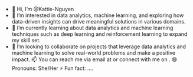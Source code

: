 - 👋 Hi, I’m @Kattie-Nguyen
- 👀 I’m interested in data analytics, machine learning, and exploring how data-driven insights can drive meaningful solutions in various domains.
- 🌱 I’m currently learning about data analytics and machine learning techniques such as deep learning and reinforcement learning to expand my skill set.
- 💞️ I’m looking to collaborate on projects that leverage data analytics and machine learning to solve real-world problems and make a positive impact.
📫 You can reach me via email at  or connect with me on .
😄 Pronouns: She/Her
⚡ Fun fact: ....

<!---
Kattie-Nguyen/Kattie-Nguyen is a ✨ special ✨ repository because its `README.md` (this file) appears on your GitHub profile.
You can click the Preview link to take a look at your changes.
--->
